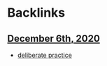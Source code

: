 
# Backlinks
## [December 6th, 2020](<December 6th, 2020.md>)
- [deliberate practice](<deliberate practice.md>)

